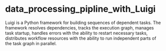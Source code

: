 # data_processing_pipline_with_Luigi

Luigi is a Python framework for building sequences of dependent tasks. The framework resolves dependencies, tracks the execution graph, manages task startup, handles errors with the ability to restart necessary tasks, distributes workflow resources with the ability to run independent parts of the task graph in parallel.

